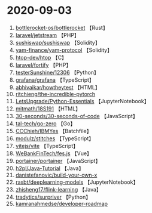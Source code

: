 # 2020-09-03

1. [bottlerocket-os/bottlerocket](https://github.com/bottlerocket-os/bottlerocket) 【Rust】
2. [laravel/jetstream](https://github.com/laravel/jetstream) 【PHP】
3. [sushiswap/sushiswap](https://github.com/sushiswap/sushiswap) 【Solidity】
4. [yam-finance/yam-protocol](https://github.com/yam-finance/yam-protocol) 【Solidity】
5. [htop-dev/htop](https://github.com/htop-dev/htop) 【C】
6. [laravel/fortify](https://github.com/laravel/fortify) 【PHP】
7. [testerSunshine/12306](https://github.com/testerSunshine/12306) 【Python】
8. [grafana/grafana](https://github.com/grafana/grafana) 【TypeScript】
9. [abhivaikar/howtheytest](https://github.com/abhivaikar/howtheytest) 【HTML】
10. [ritchieng/the-incredible-pytorch](https://github.com/ritchieng/the-incredible-pytorch) 
11. [LetsUpgrade/Python-Essentials](https://github.com/LetsUpgrade/Python-Essentials) 【JupyterNotebook】
12. [mitmath/18S191](https://github.com/mitmath/18S191) 【HTML】
13. [30-seconds/30-seconds-of-code](https://github.com/30-seconds/30-seconds-of-code) 【JavaScript】
14. [tal-tech/go-zero](https://github.com/tal-tech/go-zero) 【Go】
15. [CCChieh/IBMYes](https://github.com/CCChieh/IBMYes) 【Batchfile】
16. [modulz/stitches](https://github.com/modulz/stitches) 【TypeScript】
17. [vitejs/vite](https://github.com/vitejs/vite) 【TypeScript】
18. [WeBankFinTech/fes.js](https://github.com/WeBankFinTech/fes.js) 【Vue】
19. [portainer/portainer](https://github.com/portainer/portainer) 【JavaScript】
20. [h2pl/Java-Tutorial](https://github.com/h2pl/Java-Tutorial) 【Java】
21. [danistefanovic/build-your-own-x](https://github.com/danistefanovic/build-your-own-x) 
22. [rasbt/deeplearning-models](https://github.com/rasbt/deeplearning-models) 【JupyterNotebook】
23. [zhisheng17/flink-learning](https://github.com/zhisheng17/flink-learning) 【Java】
24. [tradytics/surpriver](https://github.com/tradytics/surpriver) 【Python】
25. [kamranahmedse/developer-roadmap](https://github.com/kamranahmedse/developer-roadmap) 
